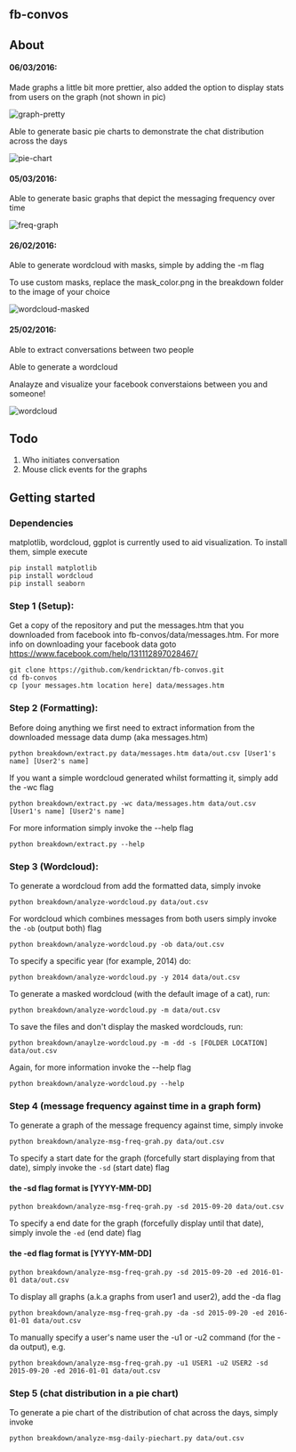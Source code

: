 ## fb-convos

## About

#### 06/03/2016:

Made graphs a little bit more prettier, also added the option to display stats from users on the graph (not shown in pic)

![graph-pretty](http://i.imgur.com/peSuq3S.png)

Able to generate basic pie charts to demonstrate the chat distribution across the days

![pie-chart](http://i.imgur.com/wLRL5tU.png)

#### 05/03/2016:

Able to generate basic graphs that depict the messaging frequency over time

![freq-graph](http://i.imgur.com/QOnModk.png)

#### 26/02/2016:

Able to generate wordcloud with masks, simple by adding the -m flag

To use custom masks, replace the mask_color.png in the breakdown folder to the image of your choice
 
![wordcloud-masked](http://i.imgur.com/NFZnilS.png)

#### 25/02/2016: 

 Able to extract conversations between two people

 Able to generate a wordcloud

Analayze and visualize your facebook converstaions between you and someone!

![wordcloud](http://i.imgur.com/BFvzktd.png)

## Todo
1. Who initiates conversation 
2. Mouse click events for the graphs 

## Getting started
### Dependencies
matplotlib, wordcloud, ggplot is currently used to aid visualization. To install them, simple execute

    pip install matplotlib
    pip install wordcloud
    pip install seaborn

### Step 1 (Setup):
Get a copy of the repository and put the messages.htm that you downloaded from facebook into fb-convos/data/messages.htm. For more info on downloading your facebook data goto https://www.facebook.com/help/131112897028467/

    git clone https://github.com/kendricktan/fb-convos.git
    cd fb-convos
    cp [your messages.htm location here] data/messages.htm
	
### Step 2 (Formatting):
Before doing anything we first need to extract information from the downloaded message data dump (aka messages.htm)

    python breakdown/extract.py data/messages.htm data/out.csv [User1's name] [User2's name]
	
If you want a simple wordcloud generated whilst formatting it, simply add the -wc flag

    python breakdown/extract.py -wc data/messages.htm data/out.csv [User1's name] [User2's name]
    
For more information simply invoke the --help flag

    python breakdown/extract.py --help
    
### Step 3 (Wordcloud):
To generate a wordcloud from add the formatted data, simply invoke

    python breakdown/analyze-wordcloud.py data/out.csv

For wordcloud which combines messages from both users simply invoke the `-ob` (output both) flag

    python breakdown/analyze-wordcloud.py -ob data/out.csv

To specify a specific year (for example, 2014) do:

    python breakdown/analyze-wordcloud.py -y 2014 data/out.csv 
    
To generate a masked wordcloud (with the default image of a cat), run:
    
    python breakdown/analyze-wordcloud.py -m data/out.csv 

To save the files and don't display the masked wordclouds, run:

    python breakdown/anaylze-wordcloud.py -m -dd -s [FOLDER LOCATION] data/out.csv

Again, for more information invoke the --help flag
    
    python breakdown/analyze-wordcloud.py --help

### Step 4 (message frequency against time in a graph form)
To generate a graph of the message frequency against time, simply invoke

    python breakdown/analyze-msg-freq-grah.py data/out.csv

To specify a start date for the graph (forcefully start displaying from that date), simply invoke the `-sd` (start date) flag

#### the -sd flag format is [YYYY-MM-DD] 

    python breakdown/analyze-msg-freq-grah.py -sd 2015-09-20 data/out.csv

To specify a end date for the graph (forcefully display until that date), simply invole the `-ed` (end date) flag

#### the -ed flag format is [YYYY-MM-DD]

    python breakdown/analyze-msg-freq-grah.py -sd 2015-09-20 -ed 2016-01-01 data/out.csv

To display all graphs (a.k.a graphs from user1 and user2), add the -da flag

    python breakdown/analyze-msg-freq-grah.py -da -sd 2015-09-20 -ed 2016-01-01 data/out.csv

To manually specify a user's name user the -u1 or -u2 command (for the -da output), e.g.

    python breakdown/analyze-msg-freq-grah.py -u1 USER1 -u2 USER2 -sd 2015-09-20 -ed 2016-01-01 data/out.csv

### Step 5 (chat distribution in a pie chart)
To generate a pie chart of the distribution of chat across the days, simply invoke

    python breakdown/analyze-msg-daily-piechart.py data/out.csv

